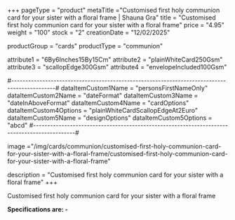 +++
pageType = "product"
metaTitle ="Customised first holy communion card for your sister with a floral frame | Shauna Gra"
title = "Customised first holy communion card for your sister with a floral frame"
price = "4.95"
weight = "100"
stock = "2"
creationDate = "12/02/2025"

productGroup = "cards"
productType = "communion"

 
attribute1 = "6By6Inches15By15Cm" 
attribute2 = "plainWhiteCard250Gsm" 
attribute3 = "scallopEdge300Gsm" 
attribute4 = "envelopeIncluded100Gsm"

#---------------------------------------------------------------------------------------------#
dataItemCustom1Name = "personsFirstNameOnly"
dataItemCustom2Name = "dateFormat"
dataItemCustom3Name = "dateInAboveFormat"
dataItemCustom4Name = "cardOptions"
dataItemCustom4Options = "plainWhiteCardScallopEdgeAt2Euro"
dataItemCustom5Name = "designOptions"
dataItemCustom5Options = "abcd"
#---------------------------------------------------------------------------------------------#
 
 
image ="/img/cards/communion/customised-first-holy-communion-card-for-your-sister-with-a-floral-frame/customised-first-holy-communion-card-for-your-sister-with-a-floral-frame"
 
description = "Customised first holy communion card for your sister with a floral frame"
+++

Customised first holy communion card for your sister with a floral frame

**Specifications are: -**
